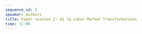 ```yaml
---
sequence_id: 3
speaker: Authors
title: Paper session 2: AI \& Labor Market Transformations
time: 11:00
---
```

